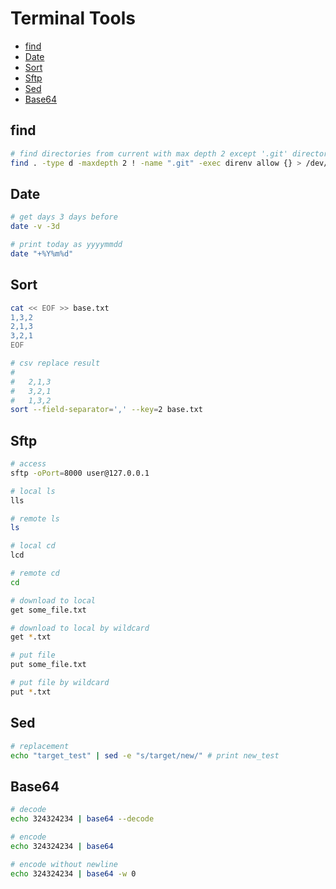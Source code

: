 # Terminal Tools

- [find](#find)
- [Date](#date)
- [Sort](#sort)
- [Sftp](#sftp)
- [Sed](#sed)
- [Base64](#base64)

## find

```sh
# find directories from current with max depth 2 except '.git' directory and execute on those.
find . -type d -maxdepth 2 ! -name ".git" -exec direnv allow {} > /dev/null 2>&1 \; 
```

## Date

```sh
# get days 3 days before
date -v -3d

# print today as yyyymmdd
date "+%Y%m%d"
```

## Sort

```sh
cat << EOF >> base.txt
1,3,2
2,1,3
3,2,1
EOF

# csv replace result
#
#   2,1,3
#   3,2,1
#   1,3,2
sort --field-separator=',' --key=2 base.txt
```

## Sftp

```sh
# access
sftp -oPort=8000 user@127.0.0.1

# local ls
lls

# remote ls
ls

# local cd
lcd

# remote cd
cd

# download to local
get some_file.txt

# download to local by wildcard
get *.txt

# put file
put some_file.txt

# put file by wildcard
put *.txt
```

## Sed

```sh
# replacement
echo "target_test" | sed -e "s/target/new/" # print new_test
```

## Base64

```sh
# decode
echo 324324234 | base64 --decode

# encode
echo 324324234 | base64

# encode without newline
echo 324324234 | base64 -w 0
```
